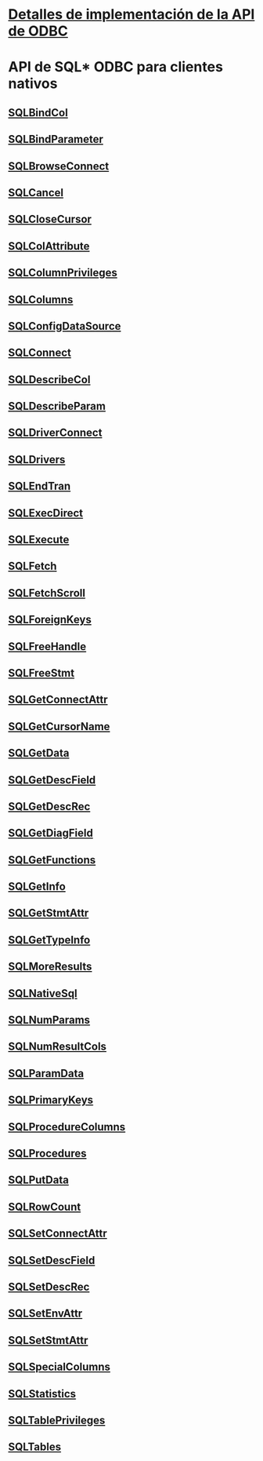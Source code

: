 # [Detalles de implementación de la API de ODBC](odbc-api-implementation-details.md)

# API de SQL* ODBC para clientes nativos
## [SQLBindCol](sqlbindcol.md)
## [SQLBindParameter](sqlbindparameter.md)
## [SQLBrowseConnect](sqlbrowseconnect.md)
## [SQLCancel](sqlcancel.md)
## [SQLCloseCursor](sqlclosecursor.md)
## [SQLColAttribute](sqlcolattribute.md)
## [SQLColumnPrivileges](sqlcolumnprivileges.md)
## [SQLColumns](sqlcolumns.md)
## [SQLConfigDataSource](sqlconfigdatasource.md)
## [SQLConnect](sqlconnect.md)
## [SQLDescribeCol](sqldescribecol.md)
## [SQLDescribeParam](sqldescribeparam.md)
## [SQLDriverConnect](sqldriverconnect.md)
## [SQLDrivers](sqldrivers.md)
## [SQLEndTran](sqlendtran.md)
## [SQLExecDirect](sqlexecdirect.md)
## [SQLExecute](sqlexecute.md)
## [SQLFetch](sqlfetch.md)
## [SQLFetchScroll](sqlfetchscroll.md)
## [SQLForeignKeys](sqlforeignkeys.md)
## [SQLFreeHandle](sqlfreehandle.md)
## [SQLFreeStmt](sqlfreestmt.md)
## [SQLGetConnectAttr](sqlgetconnectattr.md)
## [SQLGetCursorName](sqlgetcursorname.md)
## [SQLGetData](sqlgetdata.md)
## [SQLGetDescField](sqlgetdescfield.md)
## [SQLGetDescRec](sqlgetdescrec.md)
## [SQLGetDiagField](sqlgetdiagfield.md)
## [SQLGetFunctions](sqlgetfunctions.md)
## [SQLGetInfo](sqlgetinfo.md)
## [SQLGetStmtAttr](sqlgetstmtattr.md)
## [SQLGetTypeInfo](sqlgettypeinfo.md)
## [SQLMoreResults](sqlmoreresults.md)
## [SQLNativeSql](sqlnativesql.md)
## [SQLNumParams](sqlnumparams.md)
## [SQLNumResultCols](sqlnumresultcols.md)
## [SQLParamData](sqlparamdata.md)
## [SQLPrimaryKeys](sqlprimarykeys.md)
## [SQLProcedureColumns](sqlprocedurecolumns.md)
## [SQLProcedures](sqlprocedures.md)
## [SQLPutData](sqlputdata.md)
## [SQLRowCount](sqlrowcount.md)
## [SQLSetConnectAttr](sqlsetconnectattr.md)
## [SQLSetDescField](sqlsetdescfield.md)
## [SQLSetDescRec](sqlsetdescrec.md)
## [SQLSetEnvAttr](sqlsetenvattr.md)
## [SQLSetStmtAttr](sqlsetstmtattr.md)
## [SQLSpecialColumns](sqlspecialcolumns.md)
## [SQLStatistics](sqlstatistics.md)
## [SQLTablePrivileges](sqltableprivileges.md)
## [SQLTables](sqltables.md)
